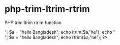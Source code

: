 # php-trim-ltrim-rtrim
PHP trim ltrim  rtrim function
<?php
//trim ltrim rtrim

$a = "hello Bangladesh";
echo trim($a,"he");
echo "<br>";
$a = "hello Bangladesh";
echo ltrim($a,"he");
echo "<br>";
$a = "hello Bangladesh";
echo rtrim($a,"he");
?>
